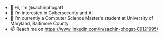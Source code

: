 - 👋 Hi, I’m @sachinphogat1
- 👀 I’m interested in Cybersecurity and AI
- 🌱 I’m currently a Computer Science Master's student at University of Maryland, Baltimore County 
- 📫 Reach me on https://www.linkedin.com/in/sachin-phogat-09121995/

<!---
sachinphogat1/sachinphogat1 is a ✨ special ✨ repository because its `README.md` (this file) appears on your GitHub profile.
You can click the Preview link to take a look at your changes.
--->
